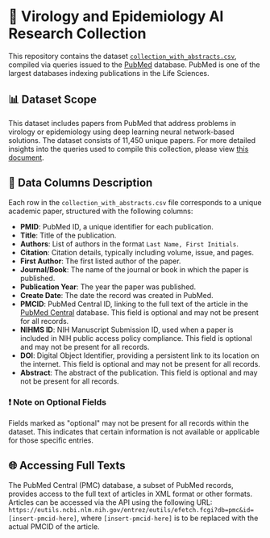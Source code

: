 # 🧬 Virology and Epidemiology AI Research Collection

This repository contains the dataset [`collection_with_abstracts.csv`](https://github.com/jd-coderepos/virology-ai-papers/blob/main/collection_with_abstracts.csv), compiled via queries issued to the [PubMed](https://pubmed.ncbi.nlm.nih.gov/) database. PubMed is one of the largest databases indexing publications in the Life Sciences.

## 📊 Dataset Scope

This dataset includes papers from PubMed that address problems in virology or epidemiology using deep learning neural network-based solutions. The dataset consists of 11,450 unique papers. For more detailed insights into the queries used to compile this collection, please view [this document](https://docs.google.com/document/d/1uMkXik3B3rNnKLbZc5AyqWruTGUKdpJcZFZZ4euM0Aw/edit?usp=sharing).

## 📑 Data Columns Description

Each row in the `collection_with_abstracts.csv` file corresponds to a unique academic paper, structured with the following columns:

- **PMID**: PubMed ID, a unique identifier for each publication.
- **Title**: Title of the publication.
- **Authors**: List of authors in the format `Last Name, First Initials`.
- **Citation**: Citation details, typically including volume, issue, and pages.
- **First Author**: The first listed author of the paper.
- **Journal/Book**: The name of the journal or book in which the paper is published.
- **Publication Year**: The year the paper was published.
- **Create Date**: The date the record was created in PubMed.
- **PMCID**: PubMed Central ID, linking to the full text of the article in the [PubMed Central](https://pmc.ncbi.nlm.nih.gov/) database. This field is optional and may not be present for all records.
- **NIHMS ID**: NIH Manuscript Submission ID, used when a paper is included in NIH public access policy compliance. This field is optional and may not be present for all records.
- **DOI**: Digital Object Identifier, providing a persistent link to its location on the internet. This field is optional and may not be present for all records.
- **Abstract**: The abstract of the publication. This field is optional and may not be present for all records.

### ❗ Note on Optional Fields

Fields marked as "optional" may not be present for all records within the dataset. This indicates that certain information is not available or applicable for those specific entries.

## 🌐 Accessing Full Texts

The PubMed Central (PMC) database, a subset of PubMed records, provides access to the full text of articles in XML format or other formats. Articles can be accessed via the API using the following URL: `https://eutils.ncbi.nlm.nih.gov/entrez/eutils/efetch.fcgi?db=pmc&id=[insert-pmcid-here]`, where `[insert-pmcid-here]` is to be replaced with the actual PMCID of the article.

